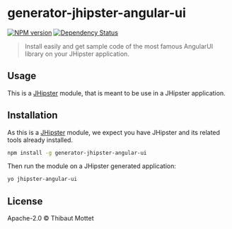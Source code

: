 # generator-jhipster-angular-ui
[![NPM version][npm-image]][npm-url] [![Dependency Status][daviddm-image]][daviddm-url]
> Install easily and get sample code of the most famous AngularUI library on your JHipster application.

## Usage

This is a [JHipster](http://jhipster.github.io/) module, that is meant to be use in a JHipster application.



## Installation

As this is a [JHipster](http://jhipster.github.io/) module, we expect you have JHipster and its related tools already installed.

```bash
npm install -g generator-jhipster-angular-ui
```

Then run the module on a JHipster generated application:

```bash
yo jhipster-angular-ui
```

## License

Apache-2.0 © Thibaut Mottet


[npm-image]: https://img.shields.io/npm/v/generator-jhipster-angular-ui.svg
[npm-url]: https://npmjs.org/package/generator-jhipster-angular-ui
[daviddm-image]: https://david-dm.org/moifort/generator-jhipster-angular-ui.svg?theme=shields.io
[daviddm-url]: https://david-dm.org/moifort/generator-jhipster-angular-ui
